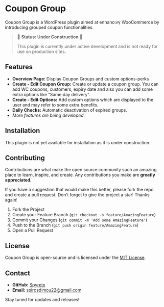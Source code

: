 # Coupon Group

Coupon Group is a WordPress plugin aimed at enhancινγ WooCommerce by introducing grouped coupon functionalities.

> :construction: **Status: Under Construction** :construction:
>
> This plugin is currently under active development and is not ready for use on production sites.

## Features

- **Overview Page:** Display Coupon Groups and custom options-perks
- **Create - Edit Coupon Group:** Create or update a coupon group. You can add WC coupons, customers, expiry date and also you can add some extra options like "Same day delivery".
- **Create - Edit Options:** Add custom options which are displayed to the user and may refer to some extra benefits.
- **Daily Checks:** Automatic deactivation of expired groups.
- _More features are being developed._

## Installation

This plugin is not yet available for installation as it is under construction.

## Contributing

Contributions are what make the open source community such an amazing place to learn, inspire, and create. Any contributions you make are **greatly appreciated**.

If you have a suggestion that would make this better, please fork the repo and create a pull request.
Don't forget to give the project a star! Thanks again!

1. Fork the Project
2. Create your Feature Branch (`git checkout -b feature/AmazingFeature`)
3. Commit your Changes (`git commit -m 'Add some AmazingFeature'`)
4. Push to the Branch (`git push origin feature/AmazingFeature`)
5. Open a Pull Request

## License

Coupon Group is open-source and is licensed under the [MIT License](./LICENSE).

## Contact

- **GitHub:** [Spyreto](https://github.com/spyreto)
- **Email:** spirosdimou22@gmail.com

Stay tuned for updates and releases!

